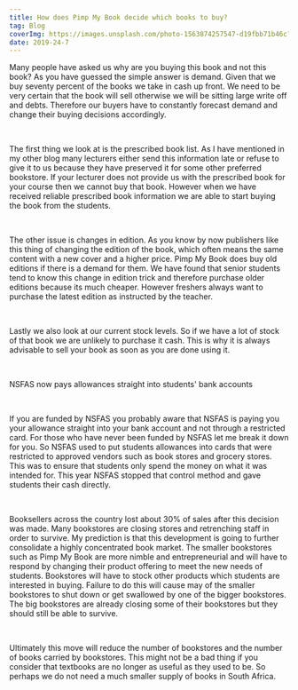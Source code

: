 ```yaml
---
title: How does Pimp My Book decide which books to buy?
tag: Blog
coverImg: https://images.unsplash.com/photo-1563874257547-d19fbb71b46c?ixlib=rb-1.2.1&ixid=eyJhcHBfaWQiOjEyMDd9&auto=format&fit=crop&w=750&q=80
date: 2019-24-7
---
```

Many people have asked us why are you buying this book and not this book? As you have guessed the simple answer is demand. Given that we buy seventy percent of the books we take in cash up front. We need to be very certain that the book will sell otherwise we will be sitting large write off and debts. Therefore our buyers have to constantly forecast demand and change their buying decisions accordingly.


<br/>

The first thing we look at is the prescribed book list. As I have mentioned in my other blog many lecturers either send this information late or refuse to give it to us because they have preserved it for some other preferred bookstore. If your lecturer does not provide us with the prescribed book for your course then we cannot buy that book. 
However when we have received reliable prescribed book information we are able to start buying the book from the students.


<br/>

The other issue is changes in edition. As you know by now publishers like this thing of changing the edition of the book, which often means  the same content with a new cover and a higher price. Pimp My Book does buy old editions if there is a demand for them. We have found that senior students tend to know this change in edition trick and therefore purchase older editions because its much cheaper. However freshers always want to purchase the latest edition as instructed by the teacher.


<br/>

Lastly we also look at our current stock levels. So if we have a lot of stock of that book we are unlikely to purchase it cash. This is why it is always advisable to sell your book as soon as you are done using it.



<br/>

NSFAS now pays allowances straight into students' bank accounts


<br/>


If you are funded by NSFAS you probably aware that NSFAS is paying you your allowance straight into your bank account and not through a restricted card. For those who have never been funded by NSFAS let me break it down for you. So NSFAS used to put students allowances into cards that were restricted to approved vendors such as book stores and grocery stores. This was to ensure that students only spend the money on what it was intended for. This year NSFAS stopped that control method and gave students their cash directly.



<br/>

Booksellers across the country lost about 30% of sales after this decision was made. Many bookstores are closing stores and retrenching staff in order to survive.  My prediction is that this development is going to further consolidate a highly concentrated book market. The smaller bookstores such as Pimp My Book are more nimble and entrepreneurial and will have to respond by changing their product offering to meet the new needs of students. Bookstores will have to stock other products which students are interested in buying. Failure to do this will cause may of the smaller bookstores to shut down or get swallowed by one of the bigger bookstores. The big bookstores are already closing some of their bookstores but they should still be able to survive.


<br/>

Ultimately this move will reduce the number of bookstores and the number of books carried by bookstores. This might not be a bad thing if you consider that textbooks are no longer as useful as they used to be. So perhaps we do not need a much smaller supply of books in South Africa.

